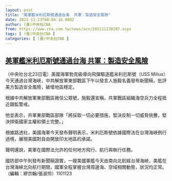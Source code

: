 ```yaml
---
layout: post
title: "美軍艦米利厄斯號通過台海  共軍：製造安全風險"
date: 2021-11-23T08:04:16.000Z
author: (臺)中央社CNA
from: https://www.cna.com.tw/news/acn/202111230207.aspx
tags: [ (臺)中央社CNA ]
categories: [ (臺)中央社CNA ]
---
```

<!--1637654656000-->
[美軍艦米利厄斯號通過台海  共軍：製造安全風險](https://www.cna.com.tw/news/acn/202111230207.aspx)
------

<div>
<div></div><div><p>（中央社台北23日電）美國海軍勃克級導向飛彈驅逐艦米利厄斯號（USS Milius）今天通過台灣海峽，中共解放軍東部戰區下午以發言人施毅名義發布新聞稿，批評美方製造安全風險，破壞地區穩定。</p><p>根據中共解放軍東部戰區微信公眾號，施毅還宣稱，共軍戰區組織海空兵力全程抵近跟監警戒。</p><p>他並表示，共軍東部戰區部隊「將採取一切必要措施，堅決反制一切威脅挑釁，堅決捍衛國家主權和領土完整。」</p><p>根據路透社，美國海軍今天發布聲明表示，米利厄斯號依據國際法在台灣海峽例行過境，展現美國對自由開放印太地區的承諾。</p><p>聲明還說，美軍在國際法允許的任何地方飛行、航行與執行任務。</p><p>國防部中午則發布新聞稿證實，一艘美國軍艦今天由南向北航經台灣海峽，美艦在台灣海峽北向航行期間，國軍全程掌握台灣周邊海、空域相關動態，狀況均正常。（編輯：繆宗翰/張淑伶）1101123</p></div>
</div>
